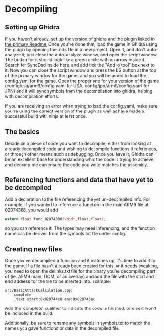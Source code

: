 # Decompiling
## Setting up Ghidra
If you haven't already, set up the version of ghidra and the plugin linked in [the primary Readme.](Readme.md) Once you've done that, load the game in Ghidra using the plugin by opening the .nds file in a new project. Open it, and don't auto-analyze it; just close the auto-analyze window, and open the script window. The button for it should look like a green circle with an arrow inside it. Search for SyncDsd inside here, and add tick the "Add to tool" box next to it. Now you can close the script window and press the DS button at the top of the primary window for the game, and you will be asked to load the config.yaml for the game. Open the proper one for your version of the game (config/usa/arm9/config.yaml for USA, config/jpn/arm9/config.yaml for JPN) and it will sync symbols from the decompilation into ghidra, helping with decompilation efforts.

If you are receiving an error when trying to load the config.yaml, make sure you're using the correct version of the plugin as well as have made a successful build with ninja at least once.

## The basics
Decide on a piece of code you want to decompile; either from looking at already decompiled code and wishing to decompile functions it references, or through other means such as debugging. Once you have it, Ghidra can be an excellent base for understanding what the code is trying to achieve, and decomp.me can ensure the code you write matches the assembly.

## Referencing functions and data that have yet to be decompiled
Add a declaration to the file referencing the yet un-decompiled info. For example, if you wanted to reference a function in the main ARM9 file at 02074388, you would add
```C
extern float func_02074388(void*,float,float);
```
so you can reference it. The types may need inferencing, and the function name can be derived from the symbols.txt file under config.

## Creating new files
Once you've decompiled a function and it matches up, it's time to add it to the game. If a file hasn't already been created for this, or it needs tweaking, you need to open the delinks.txt file for the binary you're decompiling part of (ie. ARM9 main, ITCM, or an overlay) and add the file with the start and end address for the file to be inserted into. Example:
```
src/BasicAttackCalculation.cpp:
    complete
    .text start:0x020744c0 end:0x020745ec
```
Add the 'complete' qualifier to indicate the code is finished, or else it won't be included in the build.

Additionally, be sure to rename any symbols in symbols.txt to match the names you gave functions or data in the decompiled file.
